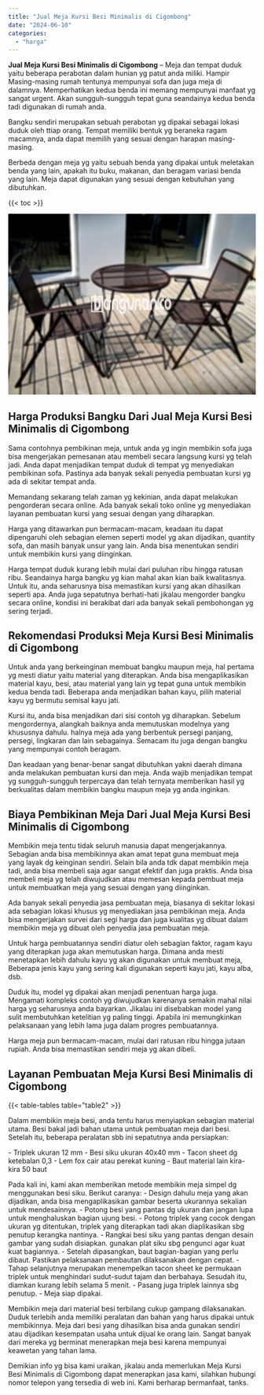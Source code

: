 ```yaml
---
title: "Jual Meja Kursi Besi Minimalis di Cigombong"
date: "2024-06-10"
categories: 
  - "harga"
---
```


**Jual Meja Kursi Besi Minimalis di Cigombong** – Meja dan tempat duduk yaitu beberapa perabotan dalam hunian yg patut anda miliki. Hampir Masing-masing rumah tentunya mempunyai sofa dan juga meja di dalamnya. Memperhatikan kedua benda ini memang mempunyai manfaat yg sangat urgent. Akan sungguh-sungguh tepat guna seandainya kedua benda tadi digunakan di rumah anda.

Bangku sendiri merupakan sebuah perabotan yg dipakai sebagai lokasi duduk oleh ttiap orang. Tempat memiliki bentuk yg beraneka ragam macamnya, anda dapat memilih yang sesuai dengan harapan masing-masing.

Berbeda dengan meja yg yaitu sebuah benda yang dipakai untuk meletakan benda yang lain, apakah itu buku, makanan, dan beragam variasi benda yang lain. Meja dapat digunakan yang sesuai dengan kebutuhan yang dibutuhkan.

{{< toc >}}

![Jual Meja Kursi Besi Minimalis di Cigombong](/images/jual-meja-besi-murah30.png)

## Harga Produksi Bangku Dari Jual Meja Kursi Besi Minimalis di Cigombong

Sama contohnya pembikinan meja, untuk anda yg ingin membikin sofa juga bisa mengerjakan pemesanan atau membeli secara langsung kursi yg telah jadi. Anda dapat menjadikan tempat duduk di tempat yg menyediakan pembikinan sofa. Pastinya ada banyak sekali penyedia pembuatan kursi yg ada di sekitar tempat anda.

Memandang sekarang telah zaman yg kekinian, anda dapat melakukan pengorderan secara online. Ada banyak sekali toko online yg menyediakan layanan pembuatan kursi yang sesuai dengan yang diharapkan.

Harga yang ditawarkan pun bermacam-macam, keadaan itu dapat dipengaruhi oleh sebagian elemen seperti model yg akan dijadikan, quantity sofa, dan masih banyak unsur yang lain. Anda bisa menentukan sendiri untuk membikin kursi yang diinginkan.

Harga tempat duduk kurang lebih mulai dari puluhan ribu hingga ratusan ribu. Seandainya harga bangku yg kian mahal akan kian baik kwalitasnya. Untuk itu, anda seharusnya bisa memastikan kursi yang akan dihasilkan seperti apa. Anda juga sepatutnya berhati-hati jikalau mengorder bangku secara online, kondisi ini berakibat dari ada banyak sekali pembohongan yg sering terjadi.

## Rekomendasi Produksi Meja Kursi Besi Minimalis di Cigombong

Untuk anda yang berkeinginan membuat bangku maupun meja, hal pertama yg mesti diatur yaitu material yang diterapkan. Anda bisa mengaplikasikan material kayu, besi, atau material yang lain yg tepat guna untuk membikin kedua benda tadi. Beberapa anda menjadikan bahan kayu, pilih material kayu yg bermutu semisal kayu jati.

Kursi itu, anda bisa menjadikan dari sisi contoh yg diharapkan. Sebelum mengordernya, alangkah baiknya anda memutuskan modelnya yang khususnya dahulu. halnya meja ada yang berbentuk persegi panjang, persegi, lingkaran dan lain sebagainya. Semacam itu juga dengan bangku yang mempunyai contoh beragam.

Dan keadaan yang benar-benar sangat dibutuhkan yakni daerah dimana anda melakukan pembuatan kursi dan meja. Anda wajib menjadikan tempat yg sungguh-sungguh terpercaya dan telah ternyata memberikan hasil yg berkualitas dalam membikin bangku maupun meja yg anda inginkan.

## Biaya Pembikinan Meja Dari Jual Meja Kursi Besi Minimalis di Cigombong

Membikin meja tentu tidak seluruh manusia dapat mengerjakannya. Sebagian anda bisa membikinnya akan amat tepat guna membuat meja yang layak dg keinginan sendiri. Selain bila anda tdk dapat membikin meja tadi, anda bisa membeli saja agar sangat efektif dan juga praktis. Anda bisa membeli meja yg telah diwujudkan atau memesan kepada pembuat meja untuk membuatkan meja yang sesuai dengan yang diinginkan.

Ada banyak sekali penyedia jasa pembuatan meja, biasanya di sekitar lokasi ada sebagian lokasi khusus yg menyediakan jasa pembikinan meja. Anda bisa mengerjakan survei dari segi harga dan juga kualitas yg dibuat dalam membikin meja yg dibuat oleh penyedia jasa pembuatan meja.

Untuk harga pembuatannya sendiri diatur oleh sebagian faktor, ragam kayu yang diterapkan juga akan memutuskan harga. Dimana anda mesti menetapkan lebih dahulu kayu yg akan digunakan untuk membuat meja, Beberapa jenis kayu yang sering kali digunakan seperti kayu jati, kayu alba, dsb.

Duduk itu, model yg dipakai akan menjadi penentuan harga juga. Mengamati kompleks contoh yg diwujudkan karenanya semakin mahal nilai harga yg seharusnya anda bayarkan. Jikalau ini disebabkan model yang sulit membutuhkan ketelitian yg paling tinggi. Apabila ini memungkinkan pelaksanaan yang lebih lama juga dalam progres pembuatannya.

Harga meja pun bermacam-macam, mulai dari ratusan ribu hingga jutaan rupiah. Anda bisa memastikan sendiri meja yg akan dibeli.

## Layanan Pembuatan Meja Kursi Besi Minimalis di Cigombong

{{< table-tables table="table2" >}}

Dalam membikin meja besi, anda tentu harus menyiapkan sebagian material utama. Besi bakal jadi bahan utama untuk pembuatan meja dari besi. Setelah itu, beberapa peralatan sbb ini sepatutnya anda persiapkan:

\- Triplek ukuran 12 mm - Besi siku ukuran 40x40 mm - Tacon sheet dg ketebalan 0,3 - Lem fox cair atau perekat kuning - Baut material lain kira-kira 50 baut

Pada kali ini, kami akan memberikan metode membikin meja simpel dg menggunakan besi siku. Berikut caranya: - Design dahulu meja yang akan dijadikan, anda bisa mengaplikasikan gambar beserta ukurannya sekalian untuk mendesainnya. - Potong besi yang pantas dg ukuran dan jangan lupa untuk menghaluskan bagian ujung besi. - Potong triplek yang cocok dengan ukuran yg ditentukan, triplek yang diterapkan tadi akan diaplikasikan sbg penutup kerangka nantinya. - Rangkai besi siku yang pantas dengan desain gambar yang sudah disiapkan. gunakan plat siku sbg pengunci agar kuat kuat bagiannya. - Setelah dipasangkan, baut bagian-bagian yang perlu dibaut. Pastikan pelaksanaan pembautan dilaksanakan dengan cepat. - Tahap selanjutnya merupakan menempelkan tacon sheet ke permukaan triplek untuk menghindari sudut-sudut tajam dan berbahaya. Sesudah itu, diamkan kurang lebih selama 5 menit. - Pasang juga triplek lainnya sbg penutup. - Meja siap dipakai.

Membikin meja dari material besi terbilang cukup gampang dilaksanakan. Duduk terlebih anda memiliki peralatan dan bahan yang harus dipakai untuk membikinnya. Meja dari besi yang dihasilkan bisa anda gunakan sendiri atau dijadikan kesempatan usaha untuk dijual ke orang lain. Sangat banyak dari mereka yg berminat menerapkan meja besi karena mempunyai keawetan yang tahan lama.

Demikian info yg bisa kami uraikan, jikalau anda memerlukan Meja Kursi Besi Minimalis di Cigombong dapat menerapkan jasa kami, silahkan hubungi nomor telepon yang tersedia di web ini. Kami berharap bermanfaat, tanks.

